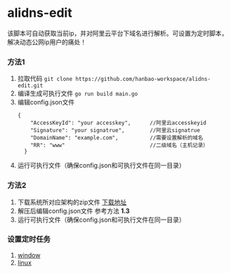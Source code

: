 # alidns-edit 
该脚本可自动获取当前ip，并对阿里云平台下域名进行解析。可设置为定时脚本，解决动态公网ip用户的痛处！

### 方法1
1.  拉取代码 ` git clone https://github.com/hanbao-workspace/alidns-edit.git ` 
2.  编译生成可执行文件 ` go run build main.go `   
3.  编辑config.json文件
    ```
    {
        "AccessKeyId": "your accesskey",      //阿里云accesskeyid
        "Signature": "your signatrue",        //阿里云signatrue
        "DomainName": "example.com",          //需要设置解析的域名
        "RR": "www"                           //二级域名（主机记录）
      }
    ```
 4. 运行可执行文件（确保config.json和可执行文件在同一目录）
 
 ### 方法2
 1. 下载系统所对应架构的zip文件 [下载地址](https://github.com/91hanbao/alidns-edit/releases/tag/1.0)
 2. 解压后编辑config.json文件 参考方法 **1.3** 
 3. 运行可执行文件（确保config.json和可执行文件在同一目录）
 
### 设置定时任务
1. [window](https://blog.csdn.net/liu050604/article/details/82590504)
2. [linux](https://www.cnblogs.com/yjbjingcha/p/7006983.html)
